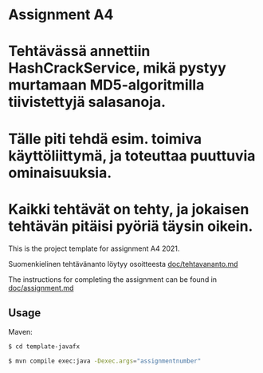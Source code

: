 # Assignment A4

# Tehtävässä annettiin HashCrackService, mikä pystyy murtamaan MD5-algoritmilla tiivistettyjä salasanoja.
# Tälle piti tehdä esim. toimiva käyttöliittymä, ja toteuttaa puuttuvia ominaisuuksia.
# Kaikki tehtävät on tehty, ja jokaisen tehtävän pitäisi pyöriä täysin oikein.

This is the project template for assignment A4 2021.

Suomenkielinen tehtävänanto löytyy osoitteesta [doc/tehtavananto.md](doc/tehtavananto.md)

The instructions for completing the assignment can be found in [doc/assignment.md](doc/assignment.md)

## Usage

Maven:

```bash
$ cd template-javafx

$ mvn compile exec:java -Dexec.args="assignmentnumber"

```
